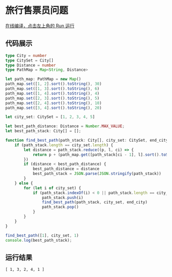 # 旅行售票员问题
[在线编译，点击左上角的 Run 运行](https://www.typescriptlang.org/play?#code/C4TwDgpgBAwglqKBeKA7ArgWwEYQE4BQoksCIAyhMMqaANoC6R40AInAM7ACGqAxtBQYc+ZiQAK3YAAsAstzA15YADzlgeOKgDmAGijsuvAQD4CBADZUoYKdID6mBQC4okmcpqoIAdyjKACgBKAlsZRwUAOg4qALoARn0AJgZogHs8YGDI4DT1TR1g-QBmAAYQsIcnMGjYhJLUjgysoJy8jS1tIqgANgq7CJqYrPqoABZG5uzc-M7usf7w6tqRpIb0zOn2gq6g-QBWRaqo4bi18cnN1pmOwr2oePLQgeXTumL9CY2Wttm75KelmsfDI9mGrngoEo1BQo3OH3GByYQOouC49kq9gAJpwePwIK5DHiBDQAHJYXB4SKyACCAA17AA1GkAGQAqgBRADcKKgaOAGIGRj4AGsIWRGDRGDyCAAzdD8YBwNKoKCyrRY+z8wUyAKY4Vi2ggRj6EGgMFUcVQqj6CCoTVmkBWkBBKAAbwIUC9UDgsqgeqFPFFkSsOhkyBQjotwBDdu0MldHu9yagVmoOKM+Jo+qDIsieAgWPQAgCev0FlNcFdSBM7s9KYbBeA6DwqsUAGp-Zjlto6jnuKK6CCoABaB4McuXH43HbBV3cDhoCn4EINr0AX1Xa99-ozxOgKj5EHRmL3xggifra+92tPuPPNDP+Kv16PJ8DA5FNAAUuQAPKkpEth4DEAS-gB0S3NovogAG4QGkEW4NuuL7rlAEAWDEdbXrKGT+mmPpQGkfpRsMl6vt6O5wQ4BqRBqEAAB5-rKARVlAh6lFAAA+XE2B+wahvG0gRlApFULGYbCWO8RQAAZLJhFICgdoOmQ5EUSm-bBmA6AcNIrFIRpXrqvaWrHgKlTUWCuaVuawy2qZjqGUZWl5mAaRgMEL7XihPmoQQKFyhqZnvrqCQTqJoL2Q8IR8CqTRWCGaRdLe-EikEXJAA)
## 代码展示
```ts
type City = number
type CitySet = City[]
type Distance = number
type PathMap = Map<String, Distance>

let path_map: PathMap = new Map()
path_map.set([1, 2].sort().toString(), 30)
path_map.set([1, 3].sort().toString(), 6)
path_map.set([1, 4].sort().toString(), 4)
path_map.set([2, 3].sort().toString(), 5)
path_map.set([2, 4].sort().toString(), 10)
path_map.set([3, 4].sort().toString(), 20)

let city_set: CitySet = [1, 2, 3, 4, 5]

let best_path_distance: Distance = Number.MAX_VALUE;
let best_path_stack: City[] = [];

function find_best_path(path_stack: City[], city_set: CitySet, end_city: City) {
    if (path_stack.length == city_set.length) {
        let distance = path_stack.reduce((p, l, ci) => {
            return p + (path_map.get([path_stack[ci - 1], l].sort().toString()) as number)
        })
        if (distance < best_path_distance) {
            best_path_distance = distance
            best_path_stack = JSON.parse(JSON.stringify(path_stack))
        }
    } else {
        for (let i of city_set) {
            if (path_stack.indexOf(i) < 0 || path_stack.length == city_set.length - 1 && i == end_city) {
                path_stack.push(i)
                find_best_path(path_stack, city_set, end_city)
                path_stack.pop()
            }
        }
    }
}

find_best_path([1], city_set, 1)
console.log(best_path_stack);
```

## 运行结果
```cmd
[ 1, 3, 2, 4, 1 ]
```